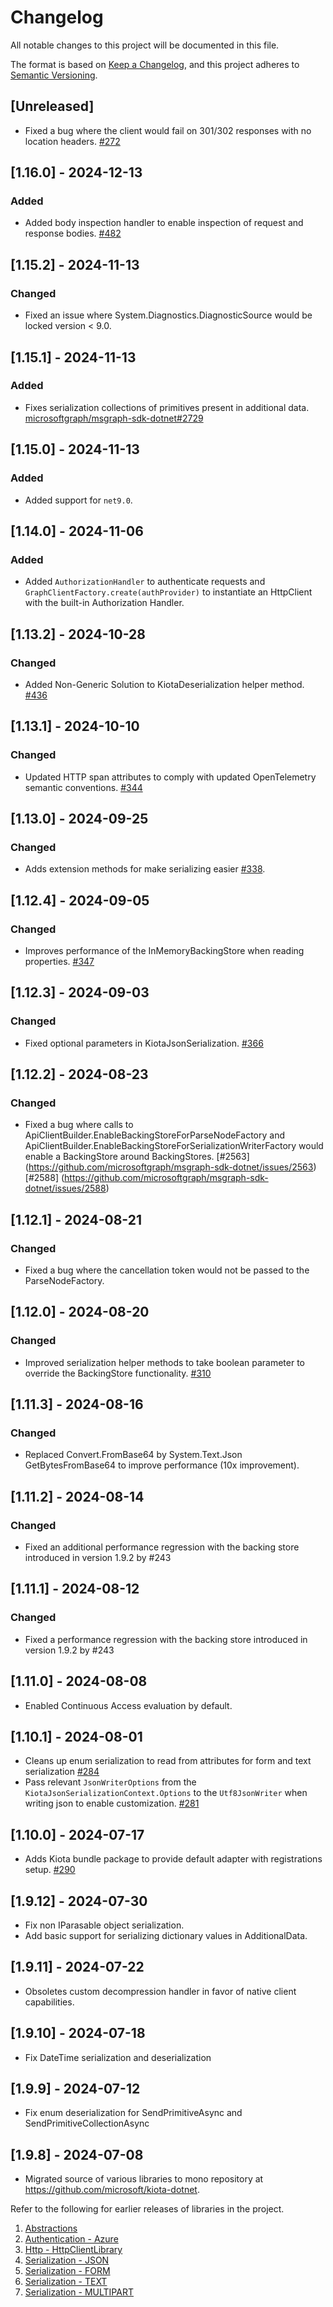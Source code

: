 # Changelog

All notable changes to this project will be documented in this file.

The format is based on [Keep a Changelog](https://keepachangelog.com/en/1.0.0/),
and this project adheres to [Semantic Versioning](https://semver.org/spec/v2.0.0.html).

## [Unreleased]

- Fixed a bug where the client would fail on 301/302 responses with no location headers. [#272](https://github.com/microsoft/kiota-dotnet/issues/272)

## [1.16.0] - 2024-12-13

### Added

- Added body inspection handler to enable inspection of request and response bodies. [#482](https://github.com/microsoft/kiota-dotnet/issues/482)

## [1.15.2] - 2024-11-13

### Changed

- Fixed an issue where System.Diagnostics.DiagnosticSource would be locked version < 9.0.

## [1.15.1] - 2024-11-13

### Added

- Fixes serialization collections of primitives present in additional data. [microsoftgraph/msgraph-sdk-dotnet#2729](https://github.com/microsoftgraph/msgraph-sdk-dotnet/issues/2729)

## [1.15.0] - 2024-11-13

### Added

- Added support for `net9.0`.

## [1.14.0] - 2024-11-06

### Added

- Added `AuthorizationHandler` to authenticate requests and `GraphClientFactory.create(authProvider)` to instantiate
an HttpClient with the built-in Authorization Handler.

## [1.13.2] - 2024-10-28

### Changed

- Added Non-Generic Solution to KiotaDeserialization helper method. [#436](https://github.com/microsoft/kiota-dotnet/pull/436)

## [1.13.1] - 2024-10-10

### Changed

- Updated HTTP span attributes to comply with updated OpenTelemetry semantic conventions. [#344](https://github.com/microsoft/kiota-dotnet/issues/344)

## [1.13.0] - 2024-09-25

### Changed

- Adds extension methods for make serializing easier [#338](https://github.com/microsoft/kiota-dotnet/issues/338).

## [1.12.4] - 2024-09-05

### Changed

- Improves performance of the InMemoryBackingStore when reading properties. [#347](https://github.com/microsoft/kiota-dotnet/issues/347)

## [1.12.3] - 2024-09-03

### Changed

- Fixed optional parameters in KiotaJsonSerialization. [#366](https://github.com/microsoft/kiota-dotnet/issues/366)

## [1.12.2] - 2024-08-23

### Changed

- Fixed a bug where calls to ApiClientBuilder.EnableBackingStoreForParseNodeFactory and ApiClientBuilder.EnableBackingStoreForSerializationWriterFactory would enable a BackingStore around BackingStores. [#2563] (<https://github.com/microsoftgraph/msgraph-sdk-dotnet/issues/2563>) [#2588] (<https://github.com/microsoftgraph/msgraph-sdk-dotnet/issues/2588>)

## [1.12.1] - 2024-08-21

### Changed

- Fixed a bug where the cancellation token would not be passed to the ParseNodeFactory.

## [1.12.0] - 2024-08-20

### Changed

- Improved serialization helper methods to take boolean parameter to override the BackingStore functionality. [#310](https://github.com/microsoft/kiota-dotnet/issues/310)

## [1.11.3] - 2024-08-16

### Changed

- Replaced Convert.FromBase64 by System.Text.Json GetBytesFromBase64 to improve performance (10x improvement).

## [1.11.2] - 2024-08-14

### Changed

- Fixed an additional performance regression with the backing store introduced in version 1.9.2 by #243

## [1.11.1] - 2024-08-12

### Changed

- Fixed a performance regression with the backing store introduced in version 1.9.2 by #243

## [1.11.0] - 2024-08-08

- Enabled Continuous Access evaluation by default.

## [1.10.1] - 2024-08-01

- Cleans up enum serialization to read from attributes for form and text serialization [#284](https://github.com/microsoft/kiota-dotnet/issues/284)
- Pass relevant `JsonWriterOptions` from the `KiotaJsonSerializationContext.Options` to the `Utf8JsonWriter` when writing json to enable customization. [#281](https://github.com/microsoft/kiota-dotnet/issues/281)

## [1.10.0] - 2024-07-17

- Adds Kiota bundle package to provide default adapter with registrations setup. [#290](https://github.com/microsoft/kiota-dotnet/issues/290)

## [1.9.12] - 2024-07-30

- Fix non IParasable object serialization.
- Add basic support for serializing dictionary values in AdditionalData.

## [1.9.11] - 2024-07-22

- Obsoletes custom decompression handler in favor of native client capabilities.

## [1.9.10] - 2024-07-18

- Fix DateTime serialization and deserialization

## [1.9.9] - 2024-07-12

- Fix enum deserialization for SendPrimitiveAsync and SendPrimitiveCollectionAsync

## [1.9.8] - 2024-07-08

- Migrated source of various libraries to mono repository at <https://github.com/microsoft/kiota-dotnet>.

Refer to the following for earlier releases of libraries in the project.

1. [Abstractions](./src/abstractions/Changelog-old.md)
1. [Authentication - Azure](./src/authentication/azure/Changelog-old.md)
1. [Http - HttpClientLibrary](./src/http/httpClient/Changelog-old.md)
1. [Serialization - JSON](./src/serialization/json/Changelog-old.md)
1. [Serialization - FORM](./src/serialization/form/Changelog-old.md)
1. [Serialization - TEXT](./src/serialization/text/Changelog-old.md)
1. [Serialization - MULTIPART](./src/serialization/multipart/Changelog-old.md)

